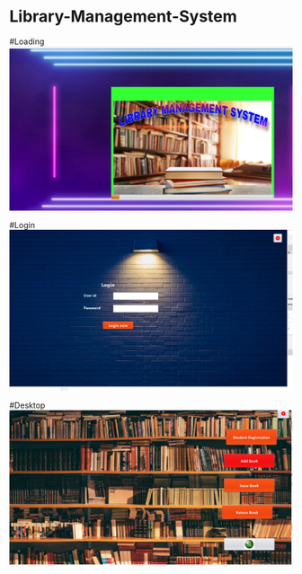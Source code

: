 # Library-Management-System

#Loading
![image alt](https://github.com/Tushar0063/Library-Management-System/blob/80470026e9529852a4d31e0887978addebe6c8d2/Screenshot%202025-05-26%20004028.png)

#Login
![image alt](https://github.com/Tushar0063/Library-Management-System/blob/0e8dc6aa636027819bf74c7e54b451a01113ff45/Screenshot%202025-05-26%20003712.png)

#Desktop
![image alt](https://github.com/Tushar0063/Library-Management-System/blob/a717626d170f9ab4eb6e65b0bc2e2e227ec1e641/Screenshot%202025-05-26%20003735.png)


